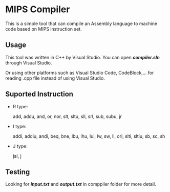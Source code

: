 # MIPS Compiler

This is a simple tool that can compile an Assembly language to machine code based on MIPS instruction set.

## Usage

This tool was written in C++ by Visual Studio. You can open ***compiler.sln*** through Visual Studio.

Or using other platforms such as Visual Studio Code, CodeBlock,... for reading .cpp file instead of using Visual Studio.

## Suported Instruction

- R type:
  
  add, addu, and, or, nor, slt, sltu, sll, srl, sub, subu, jr
  
- I type:

  addi, addiu, andi, beq, bne, lbu, lhu, lui, lw, sw, ll, ori, slti, sltiu, sb, sc, sh
  
- J type:

  jal, j

## Testing

Looking for ***input.txt*** and ***output.txt*** in comppiler folder for more detail.
  
